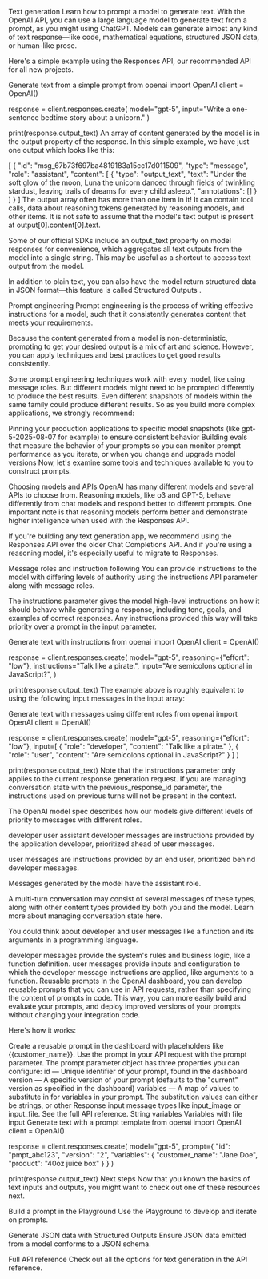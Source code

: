 Text generation
Learn how to prompt a model to generate text.
With the OpenAI API, you can use a large language model to generate text from a prompt, as you might using ChatGPT. Models can generate almost any kind of text response—like code, mathematical equations, structured JSON data, or human-like prose.

Here's a simple example using the Responses API, our recommended API for all new projects.

Generate text from a simple prompt
from openai import OpenAI
client = OpenAI()

response = client.responses.create(
    model="gpt-5",
    input="Write a one-sentence bedtime story about a unicorn."
)

print(response.output_text)
An array of content generated by the model is in the output property of the response. In this simple example, we have just one output which looks like this:

[
    {
        "id": "msg_67b73f697ba4819183a15cc17d011509",
        "type": "message",
        "role": "assistant",
        "content": [
            {
                "type": "output_text",
                "text": "Under the soft glow of the moon, Luna the unicorn danced through fields of twinkling stardust, leaving trails of dreams for every child asleep.",
                "annotations": []
            }
        ]
    }
]
The output array often has more than one item in it! It can contain tool calls, data about reasoning tokens generated by reasoning models, and other items. It is not safe to assume that the model's text output is present at output[0].content[0].text.

Some of our official SDKs include an output_text property on model responses for convenience, which aggregates all text outputs from the model into a single string. This may be useful as a shortcut to access text output from the model.

In addition to plain text, you can also have the model return structured data in JSON format—this feature is called 
Structured Outputs
.

Prompt engineering
Prompt engineering is the process of writing effective instructions for a model, such that it consistently generates content that meets your requirements.

Because the content generated from a model is non-deterministic, prompting to get your desired output is a mix of art and science. However, you can apply techniques and best practices to get good results consistently.

Some prompt engineering techniques work with every model, like using message roles. But different models might need to be prompted differently to produce the best results. Even different snapshots of models within the same family could produce different results. So as you build more complex applications, we strongly recommend:

Pinning your production applications to specific model snapshots (like gpt-5-2025-08-07 for example) to ensure consistent behavior
Building evals that measure the behavior of your prompts so you can monitor prompt performance as you iterate, or when you change and upgrade model versions
Now, let's examine some tools and techniques available to you to construct prompts.

Choosing models and APIs
OpenAI has many different models and several APIs to choose from. Reasoning models, like o3 and GPT-5, behave differently from chat models and respond better to different prompts. One important note is that reasoning models perform better and demonstrate higher intelligence when used with the Responses API.

If you're building any text generation app, we recommend using the Responses API over the older Chat Completions API. And if you're using a reasoning model, it's especially useful to migrate to Responses.

Message roles and instruction following
You can provide instructions to the model with differing levels of authority using the instructions API parameter along with message roles.

The instructions parameter gives the model high-level instructions on how it should behave while generating a response, including tone, goals, and examples of correct responses. Any instructions provided this way will take priority over a prompt in the input parameter.

Generate text with instructions
from openai import OpenAI
client = OpenAI()

response = client.responses.create(
    model="gpt-5",
    reasoning={"effort": "low"},
    instructions="Talk like a pirate.",
    input="Are semicolons optional in JavaScript?",
)

print(response.output_text)
The example above is roughly equivalent to using the following input messages in the input array:

Generate text with messages using different roles
from openai import OpenAI
client = OpenAI()

response = client.responses.create(
    model="gpt-5",
    reasoning={"effort": "low"},
    input=[
        {
            "role": "developer",
            "content": "Talk like a pirate."
        },
        {
            "role": "user",
            "content": "Are semicolons optional in JavaScript?"
        }
    ]
)

print(response.output_text)
Note that the instructions parameter only applies to the current response generation request. If you are managing conversation state with the previous_response_id parameter, the instructions used on previous turns will not be present in the context.

The OpenAI model spec describes how our models give different levels of priority to messages with different roles.

developer	user	assistant
developer messages are instructions provided by the application developer, prioritized ahead of user messages.

user messages are instructions provided by an end user, prioritized behind developer messages.

Messages generated by the model have the assistant role.

A multi-turn conversation may consist of several messages of these types, along with other content types provided by both you and the model. Learn more about managing conversation state here.

You could think about developer and user messages like a function and its arguments in a programming language.

developer messages provide the system's rules and business logic, like a function definition.
user messages provide inputs and configuration to which the developer message instructions are applied, like arguments to a function.
Reusable prompts
In the OpenAI dashboard, you can develop reusable prompts that you can use in API requests, rather than specifying the content of prompts in code. This way, you can more easily build and evaluate your prompts, and deploy improved versions of your prompts without changing your integration code.

Here's how it works:

Create a reusable prompt in the dashboard with placeholders like {{customer_name}}.
Use the prompt in your API request with the prompt parameter. The prompt parameter object has three properties you can configure:
id — Unique identifier of your prompt, found in the dashboard
version — A specific version of your prompt (defaults to the "current" version as specified in the dashboard)
variables — A map of values to substitute in for variables in your prompt. The substitution values can either be strings, or other Response input message types like input_image or input_file. See the full API reference.
String variables
Variables with file input
Generate text with a prompt template
from openai import OpenAI
client = OpenAI()

response = client.responses.create(
    model="gpt-5",
    prompt={
        "id": "pmpt_abc123",
        "version": "2",
        "variables": {
            "customer_name": "Jane Doe",
            "product": "40oz juice box"
        }
    }
)

print(response.output_text)
Next steps
Now that you known the basics of text inputs and outputs, you might want to check out one of these resources next.

Build a prompt in the Playground
Use the Playground to develop and iterate on prompts.

Generate JSON data with Structured Outputs
Ensure JSON data emitted from a model conforms to a JSON schema.

Full API reference
Check out all the options for text generation in the API reference.
